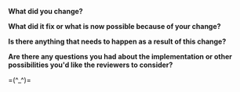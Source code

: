 **What did you change?**

**What did it fix or what is now possible because of your change?**

**Is there anything that needs to happen as a result of this change?**

**Are there any questions you had about the implementation or other possibilities you'd like the reviewers to consider?**

=(^\_^)=

